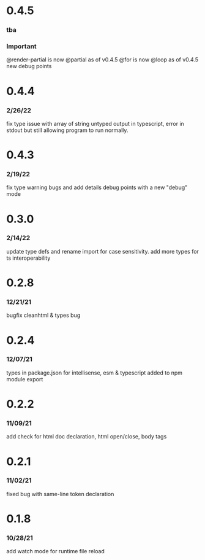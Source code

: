 # 0.4.5
### tba
### Important 
@render-partial is now @partial as of v0.4.5
@for is now @loop as of v0.4.5
new debug points

# 0.4.4
### 2/26/22
fix type issue with array of string untyped output in typescript, error in stdout but still allowing program to run normally. 

# 0.4.3
### 2/19/22

fix type warning bugs and add details debug points with a new "debug" mode

# 0.3.0
### 2/14/22

update type defs and rename import for case sensitivity. add more types for ts interoperability

# 0.2.8
### 12/21/21

bugfix cleanhtml & types bug

# 0.2.4
### 12/07/21

types in package.json for intellisense, esm & typescript added to npm module export

# 0.2.2
### 11/09/21

add check for html doc declaration, html open/close, body tags

# 0.2.1
### 11/02/21

fixed bug with same-line token declaration

# 0.1.8
### 10/28/21

add watch mode for runtime file reload
